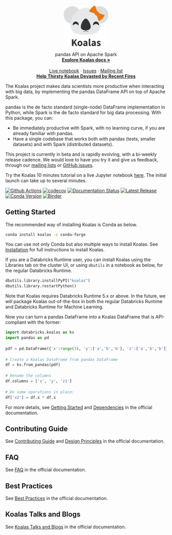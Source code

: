 <p align="center">
  <img src="https://raw.githubusercontent.com/databricks/koalas/master/Koalas-logo.png" width="140"/>
</p>

<p align="center">
  pandas API on Apache Spark
  <br/>
  <a href="https://koalas.readthedocs.io/en/latest/?badge=latest"><strong>Explore Koalas docs »</strong></a>
  <br/>
  <br/>
  <a href="https://mybinder.org/v2/gh/databricks/koalas/master?filepath=docs%2Fsource%2Fgetting_started%2F10min.ipynb">Live notebook</a>
  ·
  <a href="https://github.com/databricks/koalas/issues">Issues</a>
  ·
  <a href="https://groups.google.com/forum/#!forum/koalas-dev">Mailing list</a>
  <br/>
  <strong><a href="https://www.gofundme.com/f/help-thirsty-koalas-devastated-by-recent-fires">Help Thirsty Koalas Devasted by Recent Fires</a></strong>
</p>

The Koalas project makes data scientists more productive when interacting with big data, by implementing the pandas DataFrame API on top of Apache Spark.

pandas is the de facto standard (single-node) DataFrame implementation in Python, while Spark is the de facto standard for big data processing. With this package, you can:
 - Be immediately productive with Spark, with no learning curve, if you are already familiar with pandas.
 - Have a single codebase that works both with pandas (tests, smaller datasets) and with Spark (distributed datasets).

This project is currently in beta and is rapidly evolving, with a bi-weekly release cadence. We would love to have you try it and give us feedback, through our [mailing lists](https://groups.google.com/forum/#!forum/koalas-dev) or [GitHub issues](https://github.com/databricks/koalas/issues).

Try the Koalas 10 minutes tutorial on a live Jupyter notebook [here](https://mybinder.org/v2/gh/databricks/koalas/master?filepath=docs%2Fsource%2Fgetting_started%2F10min.ipynb). The initial launch can take up to several minutes.

[![Github Actions](https://github.com/databricks/koalas/workflows/master/badge.svg)](https://github.com/databricks/koalas/actions)
[![codecov](https://codecov.io/gh/databricks/koalas/branch/master/graph/badge.svg)](https://codecov.io/gh/databricks/koalas)
[![Documentation Status](https://readthedocs.org/projects/koalas/badge/?version=latest)](https://koalas.readthedocs.io/en/latest/?badge=latest)
[![Latest Release](https://img.shields.io/pypi/v/koalas.svg)](https://pypi.org/project/koalas/)
[![Conda Version](https://img.shields.io/conda/vn/conda-forge/koalas.svg)](https://anaconda.org/conda-forge/koalas)
[![Binder](https://mybinder.org/badge_logo.svg)](https://mybinder.org/v2/gh/databricks/koalas/master?filepath=docs%2Fsource%2Fgetting_started%2F10min.ipynb)


## Getting Started

The recommended way of installing Koalas is Conda as below.

```bash
conda install koalas -c conda-forge
```

You can use not only Conda but also multiple ways to install Koalas. See [Installation](https://koalas.readthedocs.io/en/latest/getting_started/install.html) for full instructions to install Koalas.

If you are a Databricks Runtime user, you can install Koalas using the Libraries tab on the cluster UI, or using `dbutils` in a notebook as below, for the regular Databricks Runtime.

```python
dbutils.library.installPyPI("koalas")
dbutils.library.restartPython()
```

Note that Koalas requires Databricks Runtime 5.x or above. In the future, we will package Koalas out-of-the-box in both the regular Databricks Runtime and Databricks Runtime for Machine Learning.

Now you can turn a pandas DataFrame into a Koalas DataFrame that is API-compliant with the former:

```python
import databricks.koalas as ks
import pandas as pd

pdf = pd.DataFrame({'x':range(3), 'y':['a','b','b'], 'z':['a','b','b']})

# Create a Koalas DataFrame from pandas DataFrame
df = ks.from_pandas(pdf)

# Rename the columns
df.columns = ['x', 'y', 'z1']

# Do some operations in place:
df['x2'] = df.x * df.x
```

For more details, see [Getting Started](https://koalas.readthedocs.io/en/latest/getting_started/index.html) and [Dependencies](https://koalas.readthedocs.io/en/latest/getting_started/install.html#dependencies) in the official documentation.


## Contributing Guide

See [Contributing Guide](https://koalas.readthedocs.io/en/latest/development/contributing.html) and [Design Principles](https://koalas.readthedocs.io/en/latest/development/design.html) in the official documentation.


## FAQ

See [FAQ](https://koalas.readthedocs.io/en/latest/user_guide/faq.html) in the official documentation.


## Best Practices

See [Best Practices](https://koalas.readthedocs.io/en/latest/user_guide/best_practices.html) in the official documentation.


## Koalas Talks and Blogs

See [Koalas Talks and Blogs](https://koalas.readthedocs.io/en/latest/getting_started/videos_blogs.html) in the official documentation.

